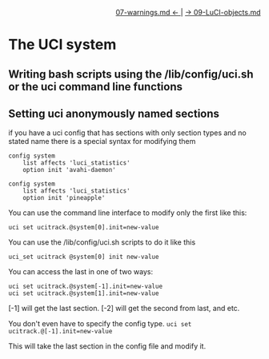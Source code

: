 <p align="right"><a href="07-warnings.md">07-warnings.md &larr; </a> | <a href="09-LuCI-objects.md">&rarr; 09-LuCI-objects.md</a></p>

The UCI system
===============


Writing bash scripts using the /lib/config/uci.sh or the uci command line functions
-------------------------------------------------


Setting uci anonymously named sections
---------------------------------------

if you have a uci config that has sections with only section types and no stated name there is a special syntax for modifying them


```
config system
    list affects 'luci_statistics'
    option init 'avahi-daemon'

config system
    list affects 'luci_statistics'
    option init 'pineapple'
```


You can use the command line interface to modify only the first like this:

```uci set ucitrack.@system[0].init=new-value```

You can use the /lib/config/uci.sh scripts to do it like this

```uci_set ucitrack @system[0] init new-value```

You can access the last in one of two ways:
```
uci set ucitrack.@system[-1].init=new-value
uci set ucitrack.@system[1].init=new-value
```
[-1] will get the last section. [-2] will get the second from last, and etc.

You don't even have to specify the config type.
```uci set ucitrack.@[-1].init=new-value```

This will take the last section in the config file and modify it.
